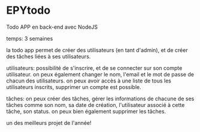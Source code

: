 # EPYtodo
Todo APP en back-end avec NodeJS

temps: 3 semaines

la todo app permet de créer des utilisateurs (en tant d'admin), et de créer des tâches liées à ses utilisateurs.

utilisateurs:
possibilité de s'inscrire, et de se connecter sur son compte utilisateur.
on peux également changer le nom, l'email et le mot de passe de chacun des utilisateurs.
on peux avoir accès à une liste de tous les utilisateurs inscrits,
supprimer un compte est possible.

tâches:
on peux créer des tâches, gérer les informations de chacune de ses tâches comme son nom, sa date de création, l'utilisateur
associé à cette tâche, son status. on peux bien également supprimer les tâches.

un des meilleurs projet de l'année!

